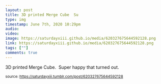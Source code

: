 ```yaml
---
layout: post
title: 3D printed Merge Cube  Su
type: img
timestamp: June 7th, 2020 10:29pm
audio: 
video: 
image: https://saturdayxiii.github.io/media/620327675644592128.png
link: https://saturdayxiii.github.io/media/620327675644592128.png
tags: [""]
comments: true
---
```


3D printed Merge Cube.  Super happy that turned out.<br/>
 
  
<small>source: https://saturdayxiii.tumblr.com/post/620327675644592128</small>